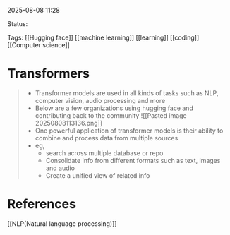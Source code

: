 
2025-08-08 11:28

Status:

Tags: [[Hugging face]] [[machine learning]] [[learning]] [[coding]] [[Computer science]] 




# Transformers

>- Transformer models are used in all kinds of tasks such as NLP, computer vision, audio processing and more
>- Below are a few organizations using hugging face and contributing back to the community
>![[Pasted image 20250808113136.png]]
>- One powerful application of transformer models is their ability to combine and process data from multiple sources
>- eg,
>	- search across multiple database or repo
>	- Consolidate info from different formats such as text, images and audio
>	- Create a unified view of related info






# References
[[NLP(Natural language processing)]] 